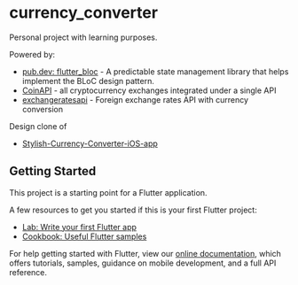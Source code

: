# currency_converter

Personal project with learning purposes.

Powered by:

- [pub.dev: flutter_bloc](https://pub.dev/packages/flutter_bloc) - A predictable state management library that helps implement the BLoC design pattern.
- [CoinAPI](https://www.coinapi.io/) - all cryptocurrency exchanges integrated under a single API
- [exchangeratesapi](https://exchangeratesapi.io/) - Foreign exchange rates API with currency conversion

Design clone of

- [Stylish-Currency-Converter-iOS-app](https://dribbble.com/shots/4816296-Stylish-Currency-Converter-iOS-app)

## Getting Started

This project is a starting point for a Flutter application.

A few resources to get you started if this is your first Flutter project:

- [Lab: Write your first Flutter app](https://flutter.dev/docs/get-started/codelab)
- [Cookbook: Useful Flutter samples](https://flutter.dev/docs/cookbook)

For help getting started with Flutter, view our
[online documentation](https://flutter.dev/docs), which offers tutorials,
samples, guidance on mobile development, and a full API reference.
